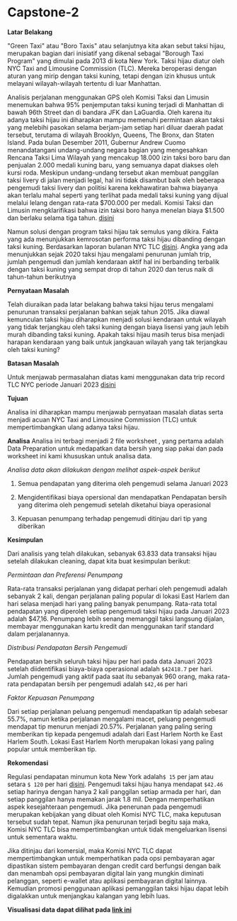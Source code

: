 # Capstone-2

**Latar Belakang**

"Green Taxi" atau "Boro Taxis" atau selanjutnya kita akan sebut taksi hijau, merupakan bagian dari inisiatif yang dikenal sebagai "Borough Taxi Program" yang dimulai pada 2013 di kota New York. Taksi hijau diatur oleh NYC Taxi and Limousine Commission (TLC). Mereka beroperasi dengan aturan yang mirip dengan taksi kuning, tetapi dengan izin khusus untuk melayani wilayah-wilayah tertentu di luar Manhattan.

Analisis perjalanan menggunakan GPS oleh Komisi Taksi dan Limusin menemukan bahwa 95% penjemputan taksi kuning terjadi di Manhattan di bawah 96th Street dan di bandara JFK dan LaGuardia. Oleh karena itu adanya taksi hijau ini diharapkan mampu memenuhi permintaan akan taksi yang melebihi pasokan selama berjam-jam setiap hari diluar daerah padat tersebut, terutama di wilayah Brooklyn, Queens, The Bronx, dan Staten Island. Pada bulan Desember 2011, Gubernur Andrew Cuomo menandatangani undang-undang negara bagian yang mengesahkan Rencana Taksi Lima Wilayah yang mencakup 18.000 izin taksi boro baru dan penjualan 2.000 medali kuning baru, yang semuanya dapat diakses oleh kursi roda. Meskipun undang-undang tersebut akan membuat panggilan taksi livery di jalan menjadi legal, hal ini tidak disambut baik oleh beberapa pengemudi taksi livery dan politisi karena kekhawatiran bahwa biayanya akan terlalu mahal seperti yang terlihat pada medali taksi kuning yang dijual melalui lelang dengan rata-rata \$700.000 per medali. Komisi Taksi dan Limusin mengklarifikasi bahwa izin taksi boro hanya menelan biaya \$1.500 dan berlaku selama tiga tahun. [disini](https://en.wikipedia.org/wiki/Boro_taxi)

Namun solusi dengan program taksi hijau tak semulus yang dikira. Fakta yang ada menunjukkan kemrosotan performa taksi hijau dibanding dengan taksi kuning. Berdasarkan laporan bulanan NYC TLC [disini]((https://www.nyc.gov/site/tlc/about/aggregated-reports.page)). Angka yang ada menunjukkan sejak 2020 taksi hjau mengalami penurunan jumlah trip, jumlah pengemudi dan jumlah kendaraan aktif hal ini berbanding terbalik dengan taksi kuning yang sempat drop di tahun 2020 dan terus naik di tahun-tahun berikutnya

**Pernyataan Masalah**

Telah diuraikan pada latar belakang bahwa taksi hijau terus mengalami penurunan transaksi perjalanan bahkan sejak tahun 2015. Jika diawal kemunculan taksi hijau diharapkan menjadi solusi kendaraan untuk wilayah yang tidak terjangkau oleh taksi kuning dengan biaya lisensi yang jauh lebih murah dibanding taksi kuning. Apakah taksi hijau masih terus bisa menjadi harapan kendaraan yang baik untuk jangkauan wilayah yang tak terjangkau oleh taksi kuning?

**Batasan Masalah**

Untuk menjawab permasalahan diatas kami menggunakan data trip record TLC NYC periode Januari 2023 [disini](https://www.nyc.gov/site/tlc/about/tlc-trip-record-data.page)

**Tujuan**

Analisa ini diharapkan mampu menjawab pernyataan masalah diatas serta menjadi acuan NYC Taxi and Limousine Commission (TLC) untuk mempertimbangkan ulang adanya taksi hijau.

**Analisa**
Analisa ini terbagi menjadi 2 file worksheet , yang pertama adalah Data Preparation untuk medapatkan data bersih yang siap pakai dan pada worksheet ini kami khususkan untuk analisa data.


*Analisa data akan dilakukan dengan melihat aspek-aspek berikut*

1. Semua pendapatan yang diterima oleh pengemudi selama Januari 2023

2. Mengidentifikasi biaya opersional dan mendapatkan Pendapatan bersih yang diterima oleh pengemudi setelah diketahui biaya operasional

3. Kepuasan penumpang terhadap pengemudi ditinjau dari tip yang diberikan

**Kesimpulan**

Dari analisis yang telah dilakukan, sebanyak 63.833 data transaksi hijau setelah dilakukan cleaning, dapat kita buat kesimpulan berikut:

*Permintaan dan Preferensi Penumpang*

Rata-rata transaksi perjalanan yang didapat perhari oleh pengemudi adalah sebanyak 2 kali, dengan perjalanan paling popular di lokasi East Harlem dan hari selasa menjadi hari yang paling banyak penumpang. Rata-rata total pendapatan yang diperoleh setiap pengemudi taksi hijau pada Januari 2023 adalah \$47,16. Penumpang lebih senang memanggil taksi langsung dijalan, membayar menggunakan kartu kredit dan menggunakan tarif standard dalam perjalanannya.

*Distribusi Pendapatan Bersih Pengemudi*

Pendapatan bersih seluruh taksi hijau per hari pada data Januari 2023 setelah diidentifikasi biaya-biaya operasional adalah `$42418.7` per hari. Jumlah pengemudi yang aktif pada saat itu sebanyak 960 orang, maka rata-rata pendapatan bersih per pengemudi adalah `$42,46` per hari

*Faktor Kepuasan Penumpang*

Dari setiap perjalanan peluang pengemudi mendapatkan tip adalah sebesar 55.7%, namun ketika perjalanan mengalami macet, peluang pengemudi mendapat tip menurun menjadi 20.57%. Perjalanan yang paling sering memberikan tip kepada pengemudi adalah dari East Harlem North ke East Harlem South. Lokasi East Harlem North merupakan lokasi yang paling popular untuk memberikan tip.

**Rekomendasi**

Regulasi pendapatan minumun kota New York adalah`$ 15` per jam atau setara `$ 120` per hari [disini](https://sgp.fas.org/crs/misc/R43792.pdf). Pengemudi taksi hijau hanya mendapat `$42.46` setiap harinya dengan hanya 2 kali panggilan setiap armada per hari, dan setiap panggilan hanya memakan jarak 1.8 mil. Dengan memperhatikan aspek kesejahteraan pengemudi. Jika penerunan pada pengemudi merupakan kebijakan yang dibuat oleh Komisi NYC TLC, maka keputusan tersebut sudah tepat. Namun jika penurunan terjadi begitu saja maka, Komisi NYC TLC bisa mempertimbangkan untuk tidak mengeluarkan lisensi untuk sementara waktu.

Jika ditinjau dari komersial, maka Komisi NYC TLC dapat mempertimbangkan untuk memperhatikan pada opsi pembayaran agar dipastikan sistem pembayaran dengan credit card berfungsi dengan baik dan menambah opsi pembayaran digital lain yang mungkin diminati pelanggan, seperti e-wallet atau aplikasi pembayaran digital lainnya. Kemudian promosi penggunaan aplikasi pemanggilan taksi hijau dapat lebih digalakkan untuk menjangkau kalangan yang lebih luas.

**Visualisasi data dapat dilihat pada [link ini](https://public.tableau.com/app/profile/deva.merinne/viz/NYCTLCCapstone2_17139850553860/DistanceGreenTaxiNYCTLCJanuari2023)**
